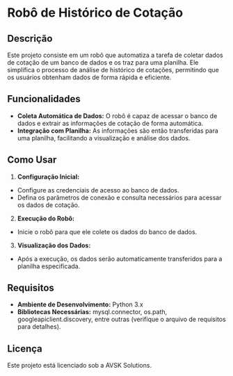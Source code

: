 # Robô de Histórico de Cotação
## Descrição
Este projeto consiste em um robô que automatiza a tarefa de coletar dados de cotação de um banco de dados e os traz para uma planilha. Ele simplifica o processo de análise de histórico de cotações, permitindo que os usuários obtenham dados de forma rápida e eficiente.

## Funcionalidades
* **Coleta Automática de Dados:** 
O robô é capaz de acessar o banco de dados e extrair as informações de cotação de forma automática.
* **Integração com Planilha:** 
As informações são então transferidas para uma planilha, facilitando a visualização e análise dos dados.

## Como Usar
1. **Configuração Inicial:**
* Configure as credenciais de acesso ao banco de dados.
* Defina os parâmetros de conexão e consulta necessários para acessar os dados de cotação.
2. **Execução do Robô:**
* Inicie o robô para que ele colete os dados do banco de dados.
3. **Visualização dos Dados:**
* Após a execução, os dados serão automaticamente transferidos para a planilha especificada.

## Requisitos
* **Ambiente de Desenvolvimento:** Python 3.x
* **Bibliotecas Necessárias:** mysql.connector,  os.path, googleapiclient.discovery, entre outras (verifique o arquivo de requisitos para detalhes).

## Licença

Este projeto está licenciado sob a AVSK Solutions.


